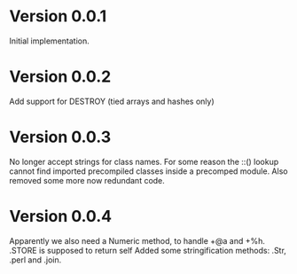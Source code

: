 # Version 0.0.1
Initial implementation.

# Version 0.0.2
Add support for DESTROY (tied arrays and hashes only)

# Version 0.0.3
No longer accept strings for class names.  For some reason the ::() lookup
cannot find imported precompiled classes inside a precomped module.  Also
removed some more now redundant code.

# Version 0.0.4
Apparently we also need a Numeric method, to handle +@a and +%h.
.STORE is supposed to return self
Added some stringification methods: .Str, .perl and .join.
